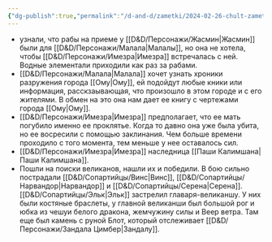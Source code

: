 ```yaml
---
{"dg-publish":true,"permalink":"/d-and-d/zametki/2024-02-26-chult-zametki-o-sessii/","created":"2024-02-26T20:11:42.543+03:00","updated":"2024-03-04T21:38:52.407+03:00"}
---
```



- узнали, что рабы на приеме у [[D&D/Персонажи/Жасмин\|Жасмин]] были для [[D&D/Персонажи/Малала\|Малалы]], но она не хотела, чтобы [[D&D/Персонажи/Имезра\|Имезра]] встречалась с ней. Водные элементали приходили как раз за рабами. 
- [[D&D/Персонажи/Малала\|Малала]] хочет узнать хроники разружения города [[Ому\|Ому]], ей подойдут любые кники или информация, расскзаывающая, что произошло в этом городе и с его жителями. В обмен на это она нам дает ее книгу с чертежами города [[Ому\|Ому]]. 
- [[D&D/Персонажи/Имезра\|Имезра]] предполагает, что ее мать погубило именно ее проклятье. Когда то давно она уже была убита, но ее восресили с помощью заклинания. Чем больше времени проходило с того момента, тем меньше у нее оставалось сил. 
- [[D&D/Персонажи/Имезра\|Имезра]] наследница [[Паши Калимшана\|Паши Калимшана]].
- Пошли на поиски великанов, нашли их и победили. В бою сильно пострадали [[D&D/Сопартийцы/Винс\|Винс]], [[D&D/Сопартийцы/Нарвандор\|Нарвандор]] и [[D&D/Сопартийцы/Серена\|Серена]]. [[D&D/Сопартийцы/Эльк\|Эльк]] застрелил главаря-великаншу. У них были костяные браслеты, у главной великанши был большой рог и юбка из чешуи белого дракона, жемчужину силы и Веер ветра. Там еще был камень с руной Блот, который отслеживает [[D&D/Персонажи/Зандала Цимбер\|Зандалу]].